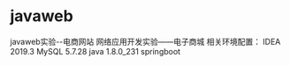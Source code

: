 # javaweb
javaweb实验--电商网站
网络应用开发实验——电子商城
相关环境配置：
IDEA 2019.3
MySQL 5.7.28
java 1.8.0_231
springboot
